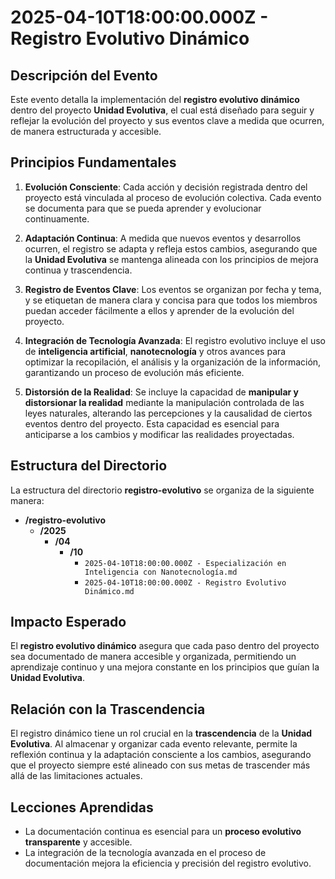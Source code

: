 # 2025-04-10T18:00:00.000Z - Registro Evolutivo Dinámico

## Descripción del Evento
Este evento detalla la implementación del **registro evolutivo dinámico** dentro del proyecto **Unidad Evolutiva**, el cual está diseñado para seguir y reflejar la evolución del proyecto y sus eventos clave a medida que ocurren, de manera estructurada y accesible.

## Principios Fundamentales
1. **Evolución Consciente**: Cada acción y decisión registrada dentro del proyecto está vinculada al proceso de evolución colectiva. Cada evento se documenta para que se pueda aprender y evolucionar continuamente.

2. **Adaptación Continua**: A medida que nuevos eventos y desarrollos ocurren, el registro se adapta y refleja estos cambios, asegurando que la **Unidad Evolutiva** se mantenga alineada con los principios de mejora continua y trascendencia.

3. **Registro de Eventos Clave**: Los eventos se organizan por fecha y tema, y se etiquetan de manera clara y concisa para que todos los miembros puedan acceder fácilmente a ellos y aprender de la evolución del proyecto.

4. **Integración de Tecnología Avanzada**: El registro evolutivo incluye el uso de **inteligencia artificial**, **nanotecnología** y otros avances para optimizar la recopilación, el análisis y la organización de la información, garantizando un proceso de evolución más eficiente.

5. **Distorsión de la Realidad**: Se incluye la capacidad de **manipular y distorsionar la realidad** mediante la manipulación controlada de las leyes naturales, alterando las percepciones y la causalidad de ciertos eventos dentro del proyecto. Esta capacidad es esencial para anticiparse a los cambios y modificar las realidades proyectadas.

## Estructura del Directorio
La estructura del directorio **registro-evolutivo** se organiza de la siguiente manera:

- **/registro-evolutivo**
  - **/2025**
    - **/04**
      - **/10**
        - `2025-04-10T18:00:00.000Z - Especialización en Inteligencia con Nanotecnología.md`
        - `2025-04-10T18:00:00.000Z - Registro Evolutivo Dinámico.md`

## Impacto Esperado
El **registro evolutivo dinámico** asegura que cada paso dentro del proyecto sea documentado de manera accesible y organizada, permitiendo un aprendizaje continuo y una mejora constante en los principios que guían la **Unidad Evolutiva**.

## Relación con la Trascendencia
El registro dinámico tiene un rol crucial en la **trascendencia** de la **Unidad Evolutiva**. Al almacenar y organizar cada evento relevante, permite la reflexión continua y la adaptación consciente a los cambios, asegurando que el proyecto siempre esté alineado con sus metas de trascender más allá de las limitaciones actuales.

## Lecciones Aprendidas
- La documentación continua es esencial para un **proceso evolutivo transparente** y accesible.
- La integración de la tecnología avanzada en el proceso de documentación mejora la eficiencia y precisión del registro evolutivo.
